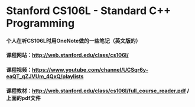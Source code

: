 # Stanford CS106L - Standard C++ Programming

#### 个人在听CS106L时用OneNote做的一些笔记（英文版的）
#### 课程网站：http://web.stanford.edu/class/cs106l/
#### 课程视频：https://www.youtube.com/channel/UCSqr6y-eaQT_qZJVUm_4QxQ/playlists
#### 课程教材：http://web.stanford.edu/class/cs106l/full_course_reader.pdf / 上面的pdf文件
